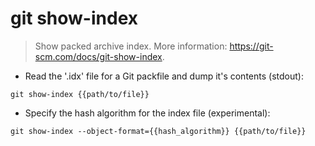 # git show-index

> Show packed archive index.
> More information: <https://git-scm.com/docs/git-show-index>.

- Read the '.idx' file for a Git packfile and dump it's contents (stdout):

`git show-index {{path/to/file}}`

- Specify the hash algorithm for the index file (experimental):

`git show-index --object-format={{hash_algorithm}} {{path/to/file}}`
